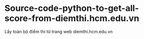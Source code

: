 # Source-code-python-to-get-all-score-from-diemthi.hcm.edu.vn
Lấy toàn bộ điểm thi từ trang web diemthi.hcm.edu.vn
